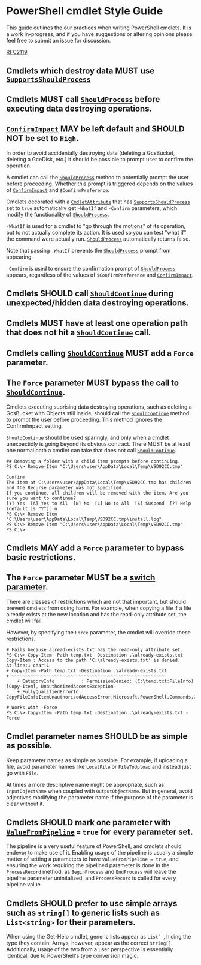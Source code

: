 # PowerShell cmdlet Style Guide #

This guide outlines the our practices when writing PowerShell cmdlets. It is a
work in-progress, and if you have suggestions or altering opinions please feel
free to submit an issue for discussion.

[RFC2119][RFC2119]

## Cmdlets which destroy data MUST use [`SupportsShouldProcess`][SupportsShouldProcess]
## Cmdlets MUST call [`ShouldProcess`][ShouldProcess] before executing data destroying operations.
## [`ConfirmImpact`][ConfirmImpact] MAY be left default and SHOULD NOT be set to `High`.

In order to avoid accidentally destroying data (deleting a GcsBucket, deleting a GceDisk, etc.)
it should be possible to prompt user to confirm the operation.

A cmdlet can call the [`ShouldProcess`][ShouldProcess] method to potentially prompt the user before proceeding.
Whether this prompt is triggered depends on the values of [`ConfirmImpact`][ConfirmImpact] and `$ConfirmPreference`.

Cmdlets decorated with a [`CmdletAttribute`][CmdletAttribute] that has [`SupportsShouldProcess`][SupportsShouldProcess]
set to `true` automatically get `-WhatIf` and `-Confirm` parameters,
which modify the functionality of [`ShouldProcess`][ShouldProcess].

`-WhatIf` is used for a cmdlet to "go through the motions" of its operation, but
to not actually complete its action. It is used so you can test "what if" the
command were actually run. [`ShouldProcess`][ShouldProcess] automatically returns false.

Note that passing `-WhatIf` prevents the [`ShouldProcess`][ShouldProcess] prompt from appearing.

`-Confirm` is used to ensure the confirmation prompt of [`ShouldProcess`][ShouldProcess] appears,
regardless of the values of `$ConfirmPreference` and [`ConfirmImpact`][ConfirmImpact].

## Cmdlets SHOULD call [`ShouldContinue`][ShouldContinue] during unexpected/hidden data destroying operations.
## Cmdlets MUST have at least one operation path that does not hit a [`ShouldContinue`][ShouldContinue] call.
## Cmdlets calling [`ShouldContinue`][ShouldContinue] MUST add a `Force` parameter.
## The `Force` parameter MUST bypass the call to [`ShouldContinue`][ShouldContinue].

Cmdlets executing suprising data destroying operations, such as deleting a GcsBucket with Objects still inside,
should call the [`ShouldContinue`][ShouldContinue] method to prompt the user before proceeding.
This method ignores the ConfirmImpact setting.

[`ShouldContinue`][ShouldContinue] should be used sparingly, and only when a cmdlet unexpectidly is going beyond its obvious
contract. There MUST be at least one normal path a cmdlet can take that does not call [`ShouldContinue`][ShouldContinue].

````
## Removing a folder with a child item prompts before continuing.
PS C:\> Remove-Item "C:\Users\user\AppData\Local\Temp\VSD92CC.tmp"

Confirm
The item at C:\Users\user\AppData\Local\Temp\VSD92CC.tmp has children and the Recurse parameter was not specified.
If you continue, all children will be removed with the item. Are you sure you want to continue?
[Y] Yes  [A] Yes to All  [N] No  [L] No to All  [S] Suspend  [?] Help (default is "Y"): n
PS C:\> Remove-Item "C:\Users\user\AppData\Local\Temp\VSD92CC.tmp\install.log"
PS C:\> Remove-Item "C:\Users\user\AppData\Local\Temp\VSD92CC.tmp"
PS C:\>
````


## Cmdlets MAY add a `Force` parameter to bypass basic restrictions.
## The `Force` parameter MUST be a [switch parameter][SwitchParameter].

There are classes of restrictions which are not that important, but should
prevent cmdlets from doing harm. For example, when copying a file if a file
already exists at the new location and has the read-only attribute set, the
cmdlet will fail.

However, by specifying the `Force` parameter, the cmdlet will override these
restrictions.

````
# Fails because alread-exists.txt has the read-only attribute set.
PS C:\> Copy-Item -Path temp.txt -Destination .\already-exists.txt
Copy-Item : Access to the path 'C:\already-exists.txt' is denied.
At line:1 char:1
+ Copy-Item -Path temp.txt -Destination .\already-exists.txt
+ ~~~~~~~~~~~~~~~~~~~~~~~~~~~~~~~~~~~~~~~~~~~~~~~~~~~~~~~~~~
    + CategoryInfo          : PermissionDenied: (C:\temp.txt:FileInfo) [Copy-Item], UnauthorizedAccessException
    + FullyQualifiedErrorId : CopyFileInfoItemUnauthorizedAccessError,Microsoft.PowerShell.Commands.CopyItemCommand

# Works with -Force
PS C:\> Copy-Item -Path temp.txt -Destination .\already-exists.txt -Force
````

## Cmdlet parameter names SHOULD be as simple as possible.

Keep parameter names as simple as possible. For example, if uploading a file,
avoid parameter names like `LocalFile` or `FileToUpload` and instead just
go with `File`.

At times a more descriptive name might be appropriate, such as `InputObjectName`
when coupled with `OutputObjectName`. But in general, avoid adjectives modifying
the parameter name if the purpose of the parameter is clear without it.

## Cmdlets SHOULD mark one parameter with [`ValueFromPipeline`][ValueFromPipeline] `=` `true` for every parameter set.

The pipeline is a very useful feature of PowerShell, and cmdlets should endevor to make use of it. Enabling
usage of the pipeline is usually a simple matter of setting a parameters to have `ValueFromPipeline = true`, and
ensuring the work requiring the pipelined parameter is done in the `ProcessRecord` method, as `BeginProcess`
and `EndProcess` will leave the pipeline parameter uninitalized, and `ProcessRecord` is called for every 
pipeline value.

## Cmdlets SHOULD prefer to use simple arrays such as `string[]` to generic lists such as `List<string>` for their parameters.

When using the Get-Help cmdlet, generic lists appear as ``List` ``, hiding the type they contain. Arrays, however,
appear as the correct `string[]`. Additionally, usage of the two from a user perspective is essentially
identical, due to PowerShell's type conversion magic.

[RFC2119]: http://www.ietf.org/rfc/rfc2119.txt
[CmdletAttribute]: https://msdn.microsoft.com/en-us/library/system.management.automation.cmdletattribute.aspx
[SupportsShouldProcess]: https://msdn.microsoft.com/en-us/library/system.management.automation.cmdletcommonmetadataattribute.supportsshouldprocess.aspx
[ConfirmImpact]: https://msdn.microsoft.com/en-us/library/system.management.automation.cmdletcommonmetadataattribute.confirmimpact.aspx
[ShouldProcess]: https://msdn.microsoft.com/en-us/library/system.management.automation.cmdlet.shouldprocess.aspx
[ShouldContinue]: https://msdn.microsoft.com/en-us/library/system.management.automation.cmdlet.shouldcontinue.aspx
[SwitchParameter]: https://msdn.microsoft.com/en-us/library/system.management.automation.switchparameter.aspx
[ValueFromPipeline]: https://msdn.microsoft.com/en-us/library/system.management.automation.parameterattribute.valuefrompipeline
